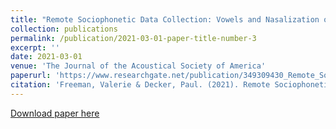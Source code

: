 ```yaml
---
title: "Remote Sociophonetic Data Collection: Vowels and Nasalization over Video Conferencing Apps"
collection: publications
permalink: /publication/2021-03-01-paper-title-number-3
excerpt: ''
date: 2021-03-01
venue: 'The Journal of the Acoustical Society of America'
paperurl: 'https://www.researchgate.net/publication/349309430_Remote_Sociophonetic_Data_Collection_Vowels_and_Nasalization_over_Video_Conferencing_Apps'
citation: 'Freeman, Valerie & Decker, Paul. (2021). Remote Sociophonetic Data Collection: Vowels and Nasalization over Video Conferencing Apps. The Journal of the Acoustical Society of America. 149.'
---
```


[Download paper here](https://www.researchgate.net/publication/349309430_Remote_Sociophonetic_Data_Collection_Vowels_and_Nasalization_over_Video_Conferencing_Apps)
